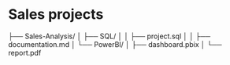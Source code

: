 # Sales projects
├── Sales-Analysis/
│   ├── SQL/
│   │   ├── project.sql
│   │   ├── documentation.md
│   └── PowerBI/
│       ├── dashboard.pbix
│       └── report.pdf


